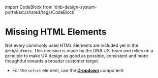 import CodeBlock from 'dnb-design-system-portal/src/shared/tags/CodeBlock'

# Missing HTML Elements

Not every commonly used HTML Elements are included yet in the `@dnb/eufemia`. This decision is made by the DNB UX Team and relies on a principle to make UX design as good as possible, consistent and more thoughtful towards a broader customer target.

- For the `select` element, use the [**Dropdown**](/uilib/components/dropdown) component.
